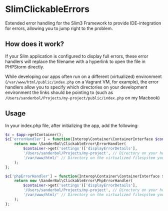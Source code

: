 # SlimClickableErrors
Extended error handling for the Slim3 Framework to provide IDE-integration for errors, allowing you to jump right to the problem.

## How does it work?
If your Slim application is configured to display full errors, these error handlers will replace the filename with a hyperlink to open the file in PHPStorm directly.

While developing our apps often run on a different (virtualized) environment (`/var/www/html/public/index.php` on a Vagrant VM, for example), the error handlers allow you to specify which directories on your development environment the links should be pointing to (such as `/Users/sanderbol/Projects/my-project/public/index.php` on my Macbook)

## Usage
In your index.php file, after initializing the app, add the following:

```php
$c = $app->getContainer();
$c['errorHandler'] = function(Interop\Container\ContainerInterface $container) {
    return new \SanderBol\ClickableError\ErrorHandler(
        $container->get('settings')['displayErrorDetails'],        
        '/Users/sanderbol/Projects/my-project', // Directory on your host OS. Optional.
        '/var/www/html/' // Directory on the virtualized filesystem your app runs on. Optional.
    );
};

$c['phpErrorHandler'] = function(Interop\Container\ContainerInterface $container) {
    return new \SanderBol\ClickableError\PhpErrorHandler(
        $container->get('settings')['displayErrorDetails'],        
        '/Users/sanderbol/Projects/my-project', // Directory on your host OS. Optional.
        '/var/www/html/' // Directory on the virtualized filesystem your app runs on. Optional.
    );
};
```